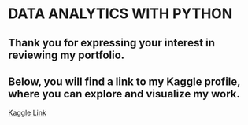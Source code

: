 # DATA ANALYTICS WITH PYTHON

## Thank you for expressing your interest in reviewing my portfolio.
## Below, you will find a link to my Kaggle profile, where you can explore and visualize my work.
[Kaggle Link](https://www.kaggle.com/code/andrewxyz323/bellabeat-case-study)
